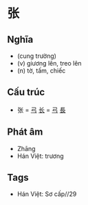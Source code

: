 # 张

## Nghĩa

* (cung trường)
* (v) giương lên, treo lên
* (n) tờ, tấm, chiếc

## Cấu trúc
* 张 = [弓](弓.md) [长](长.md) = [弓](弓.md) [長](長.md)

## Phát âm

* Zhāng
* Hán Việt: trương

## Tags
* Hán Việt: Sơ cấp//29

<script>window.HANZI_FIELD='张';</script>
